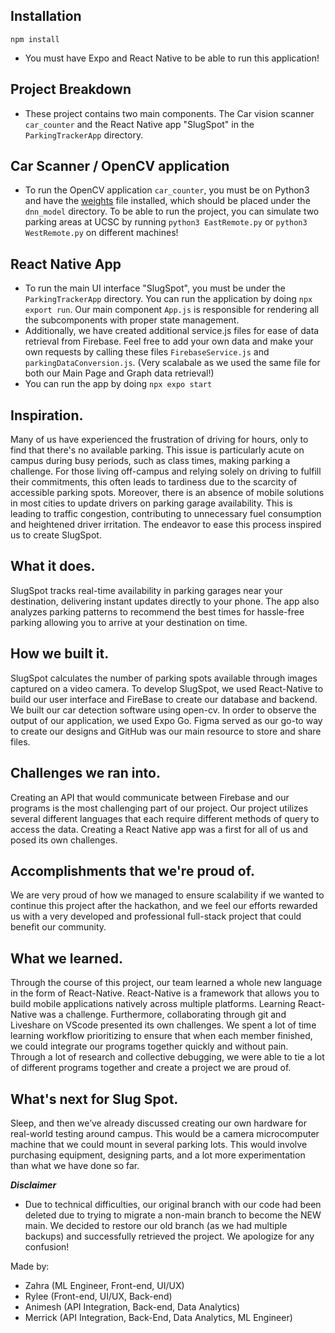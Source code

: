 ## Installation
`npm install`
- You must have Expo and React Native to be able to run this application!

## Project Breakdown
- These project contains two main components. The Car vision scanner `car_counter` and the React Native app "SlugSpot" in the `ParkingTrackerApp` directory. 

## Car Scanner /  OpenCV application
- To run the OpenCV application `car_counter`, you must be on Python3 and have the [weights](https://drive.google.com/file/d/1zSWql3ZrDdOr9AnOSTTQ3Rf8mVle9RDx/view?usp=sharing) file installed, which should be placed under the `dnn_model` directory. To be able to run the project, you can simulate two parking areas at UCSC by running `python3 EastRemote.py` or `python3 WestRemote.py` on different machines!

## React Native App
- To run the main UI interface "SlugSpot", you must be under the `ParkingTrackerApp` directory. You can run the application by doing `npx export run`. Our main component `App.js` is responsible for rendering all the subcomponents with proper state management.
- Additionally, we have created additional service.js files for ease of data retrieval from Firebase. Feel free to add your own data and make your own requests by calling these files `FirebaseService.js` and `parkingDataConversion.js`. (Very scalabale as we used the same file for both our Main Page and Graph data retrieval!)
- You can run the app by doing `npx expo start`


## Inspiration. 
Many of us have experienced the frustration of driving for hours, only to find that there's no available parking. This issue is particularly acute on campus during busy periods, such as class times, making parking a challenge. For those living off-campus and relying solely on driving to fulfill their commitments, this often leads to tardiness due to the scarcity of accessible parking spots. Moreover, there is an absence of mobile solutions in most cities to update drivers on parking garage availability. This is leading to traffic congestion, contributing to unnecessary fuel consumption and heightened driver irritation. The endeavor to ease this process inspired us to create SlugSpot.  
  
## What it does. 
SlugSpot tracks real-time availability in parking garages near your destination, delivering instant updates directly to your phone. The app also analyzes parking patterns to recommend the best times for hassle-free parking allowing you to arrive at your destination on time.  
  
## How we built it. 
SlugSpot calculates the number of parking spots available through images captured on a video camera. To develop SlugSpot, we used React-Native to build our user interface and FireBase to create our database and backend. We built our car detection software using open-cv. In order to observe the output of our application, we used Expo Go. Figma served as our go-to way to create our designs and GitHub was our main resource to store and share files.    
  
## Challenges we ran into.  
Creating an API that would communicate between Firebase and our programs is the most challenging part of our project. Our project utilizes several different languages that each require different methods of query to access the data. Creating a React Native app was a first for all of us and posed its own challenges.  
  
## Accomplishments that we're proud of. 
We are very proud of how we managed to ensure scalability if we wanted to continue this project after the hackathon, and we feel our efforts rewarded us with a very developed and professional full-stack project that could benefit our community.  
  
## What we learned. 
Through the course of this project, our team learned a whole new language in the form of React-Native. React-Native is a framework that allows you to build mobile applications natively across multiple platforms. Learning React-Native was a challenge. Furthermore, collaborating through git and Liveshare on VScode presented its own challenges. We spent a lot of time learning workflow prioritizing to ensure that when each member finished, we could integrate our programs together quickly and without pain. Through a lot of research and collective debugging, we were able to tie a lot of different programs together and create a project we are proud of.  
  
## What's next for Slug Spot. 
Sleep, and then we’ve already discussed creating our own hardware for real-world testing around campus. This would be a camera microcomputer machine that we could mount in several parking lots. This would involve purchasing equipment, designing parts, and a lot more experimentation than what we have done so far.

***Disclaimer***
- Due to technical difficulties, our original branch with our code had been deleted due to trying to migrate a non-main branch to become the NEW main. We decided to restore our old branch (as we had multiple backups) and successfully retrieved the project. We apologize for any confusion!

Made by:
- Zahra (ML Engineer, Front-end, UI/UX)
- Rylee (Front-end, UI/UX, Back-end)
- Animesh (API Integration, Back-end, Data Analytics)
- Merrick (API Integration, Back-End, Data Analytics, ML Engineer)
